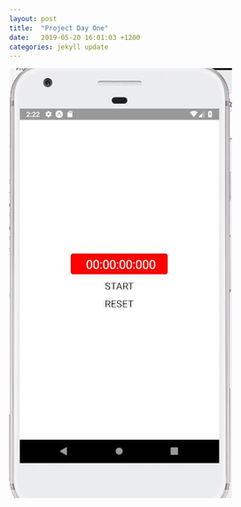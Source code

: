 ```yaml
---
layout: post
title:  "Project Day One"
date:   2019-05-20 16:01:03 +1200
categories: jekyll update
---
```


![test image again](/assets/test.jpg)